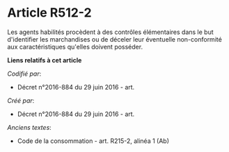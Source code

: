 # Article R512-2

Les agents habilités procèdent à des contrôles élémentaires dans le but d'identifier les marchandises ou de déceler leur
éventuelle non-conformité aux caractéristiques qu'elles doivent posséder.

**Liens relatifs à cet article**

_Codifié par_:

  - Décret n°2016-884 du 29 juin 2016 - art.

_Créé par_:

  - Décret n°2016-884 du 29 juin 2016 - art.

_Anciens textes_:

  - Code de la consommation - art. R215-2, alinéa 1 (Ab)
